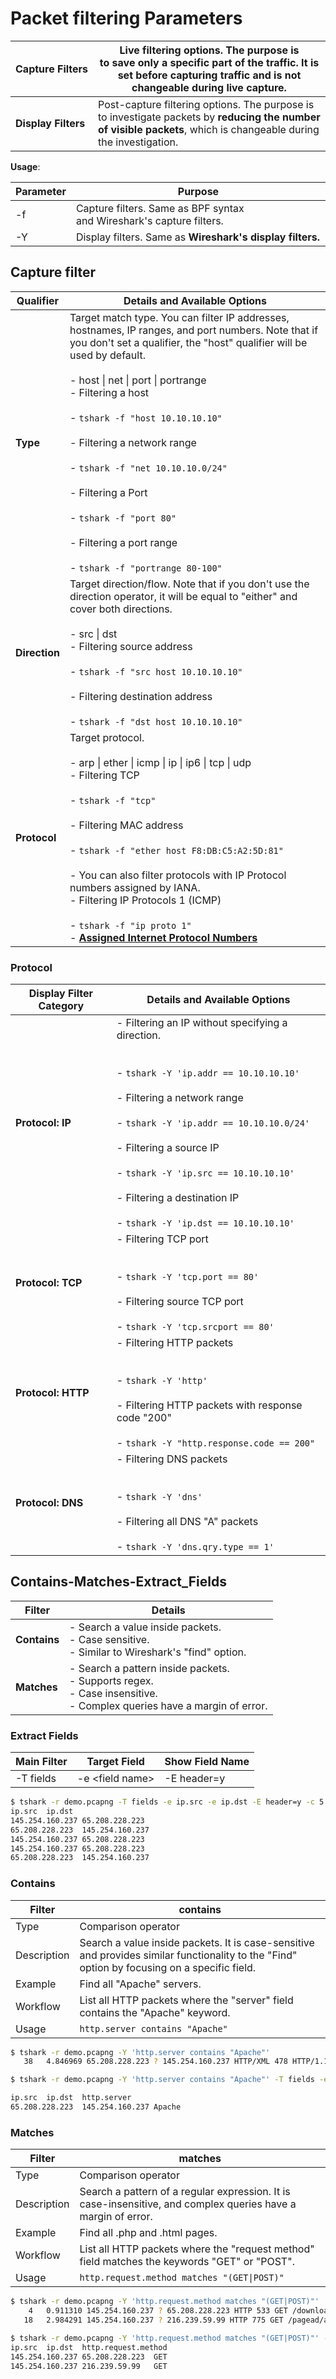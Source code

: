 # Packet filtering Parameters
| **Capture Filters** | Live filtering options. The purpose is to **save** only a specific part of the traffic. It is set before capturing traffic and is not changeable during live capture. |
| ------------------- | --------------------------------------------------------------------------------------------------------------------------------------------------------------------- |
| **Display Filters** | Post-capture filtering options. The purpose is to investigate packets by **reducing the number of visible packets**, which is changeable during the investigation.    |
**Usage**:

| **Parameter** | **Purpose**                                                          |
| ------------- | -------------------------------------------------------------------- |
| -f            | Capture filters. Same as BPF syntax and Wireshark's capture filters. |
| -Y            | Display filters. Same as **Wireshark's display filters.**            |
## Capture filter
| **Qualifier** | **Details and Available Options**                                                                                                                                                                                                                                                                                                                                                                                                                                                                   |
| ------------- | --------------------------------------------------------------------------------------------------------------------------------------------------------------------------------------------------------------------------------------------------------------------------------------------------------------------------------------------------------------------------------------------------------------------------------------------------------------------------------------------------- |
| **Type**      | Target match type. You can filter IP addresses, hostnames, IP ranges, and port numbers. Note that if you don't set a qualifier, the "host" qualifier will be used by default.<br><br>- host \| net \| port \| portrange<br>- Filtering a host<br><br>- `tshark -f "host 10.10.10.10"`<br><br>- Filtering a network range <br><br>- `tshark -f "net 10.10.10.0/24"`<br><br>- Filtering a Port<br><br>- `tshark -f "port 80"`<br><br>- Filtering a port range<br><br>- `tshark -f "portrange 80-100"` |
| **Direction** | Target direction/flow. Note that if you don't use the direction operator, it will be equal to "either" and cover both directions.<br><br>- src \| dst<br>- Filtering source address<br><br>- `tshark -f "src host 10.10.10.10"`<br><br>- Filtering destination address<br><br>- `tshark -f "dst host 10.10.10.10"`                                                                                                                                                                                  |
| **Protocol**  | Target protocol.<br><br>- arp \| ether \| icmp \| ip \| ip6 \| tcp \| udp<br>- Filtering TCP<br><br>- `tshark -f "tcp"`<br><br>- Filtering MAC address<br><br>- `tshark -f "ether host F8:DB:C5:A2:5D:81"`<br><br>- You can also filter protocols with IP Protocol numbers assigned by IANA.<br>- Filtering IP Protocols 1 (ICMP)<br><br>- `tshark -f "ip proto 1"`<br>- [**Assigned Internet Protocol Numbers**](https://www.iana.org/assignments/protocol-numbers/protocol-numbers.xhtml)         |
### Protocol
| **Display Filter Category** | **Details and Available Options**                                                                                                                                                                                                                                                                                                                          |
| --------------------------- | ---------------------------------------------------------------------------------------------------------------------------------------------------------------------------------------------------------------------------------------------------------------------------------------------------------------------------------------------------------- |
| **Protocol: IP**            | - Filtering an IP without specifying a direction.  <br>    <br><br>- `tshark -Y 'ip.addr == 10.10.10.10'`<br><br>- Filtering a network range <br><br>- `tshark -Y 'ip.addr == 10.10.10.0/24'`<br><br>- Filtering a source IP<br><br>- `tshark -Y 'ip.src == 10.10.10.10'`<br><br>- Filtering a destination IP<br><br>- `tshark -Y 'ip.dst == 10.10.10.10'` |
| **Protocol: TCP**           | - Filtering TCP port  <br>    <br><br>- `tshark -Y 'tcp.port == 80'`<br><br>- Filtering source TCP port<br><br>- `tshark -Y 'tcp.srcport == 80'`                                                                                                                                                                                                           |
| **Protocol: HTTP**          | - Filtering HTTP packets  <br>    <br><br>- `tshark -Y 'http'`<br><br>- Filtering HTTP packets with response code "200"<br><br>- `tshark -Y "http.response.code == 200"`                                                                                                                                                                                   |
| **Protocol: DNS**           | - Filtering DNS packets  <br>    <br><br>- `tshark -Y 'dns'`<br><br>- Filtering all DNS "A" packets<br><br>- `tshark -Y 'dns.qry.type == 1'`                                                                                                                                                                                                               |
## Contains-Matches-Extract_Fields
| **Filter**   | **Details**                                                                                                                 |
| ------------ | --------------------------------------------------------------------------------------------------------------------------- |
| **Contains** | - Search a value inside packets.<br>- Case sensitive.<br>- Similar to Wireshark's "find" option.                            |
| **Matches**  | - Search a pattern inside packets.<br>- Supports regex.<br>- Case insensitive.<br>- Complex queries have a margin of error. |
### Extract Fields
| **Main Filter** | **Target Field** | **Show Field Name** |
| --------------- | ---------------- | ------------------- |
| -T fields       | -e \<field name> | -E header=y         |
```bash
$ tshark -r demo.pcapng -T fields -e ip.src -e ip.dst -E header=y -c 5         
ip.src	ip.dst
145.254.160.237	65.208.228.223
65.208.228.223	145.254.160.237
145.254.160.237	65.208.228.223
145.254.160.237	65.208.228.223
65.208.228.223	145.254.160.237

```
### Contains
| **Filter**  | **contains**                                                                                                                                 |
| ----------- | -------------------------------------------------------------------------------------------------------------------------------------------- |
| Type        | Comparison operator                                                                                                                          |
| Description | Search a value inside packets. It is case-sensitive and provides similar functionality to the "Find" option by focusing on a specific field. |
| Example     | Find all "Apache" servers.                                                                                                                   |
| Workflow    | List all HTTP packets where the "server" field contains the "Apache" keyword.                                                                |
| Usage       | `http.server contains "Apache"`                                                                                                              |
```bash
$ tshark -r demo.pcapng -Y 'http.server contains "Apache"'                          
   38   4.846969 65.208.228.223 ? 145.254.160.237 HTTP/XML 478 HTTP/1.1 200 OK 

$ tshark -r demo.pcapng -Y 'http.server contains "Apache"' -T fields -e ip.src -e ip.dst -e http.server -E header=y

ip.src	ip.dst	http.server
65.208.228.223	145.254.160.237	Apache
```
### Matches
| **Filter**  | **matches**                                                                                                   |
| ----------- | ------------------------------------------------------------------------------------------------------------- |
| Type        | Comparison operator                                                                                           |
| Description | Search a pattern of a regular expression. It is case-insensitive, and complex queries have a margin of error. |
| Example     | Find all .php and .html pages.                                                                                |
| Workflow    | List all HTTP packets where the "request method" field matches the keywords "GET" or "POST".                  |
| Usage       | `http.request.method matches "(GET\|POST)"`                                                                   |
```bash
$ tshark -r demo.pcapng -Y 'http.request.method matches "(GET|POST)"'               
    4   0.911310 145.254.160.237 ? 65.208.228.223 HTTP 533 GET /download.html HTTP/1.1 
   18   2.984291 145.254.160.237 ? 216.239.59.99 HTTP 775 GET /pagead/ads?client=ca-pub-2309191948673629&random=1084443430285&lmt=1082467020&format=468x60_as&output=html&url=http%3A%2F%2Fwww.ethereal.com%2Fdownload.html&color_bg=FFFFFF&color_text=333333&color_link=000000&color_url=666633&color_border=666633 HTTP/1.1 

$ tshark -r demo.pcapng -Y 'http.request.method matches "(GET|POST)"' -T fields -e ip.src -e ip.dst -e http.request.method -E header=y
ip.src	ip.dst	http.request.method
145.254.160.237	65.208.228.223	GET
145.254.160.237	216.239.59.99	GET
```

